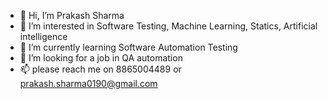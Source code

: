 - 👋 Hi, I’m Prakash Sharma 
- 👀 I’m interested in Software Testing, Machine Learning, Statics, Artificial intelligence
- 🌱 I’m currently learning Software Automation Testing  
- 💞️ I’m looking for a job in QA automation
- 📫 please reach me on 8865004489 or prakash.sharma0190@gmail.com

<!---
prakasharm123/prakasharm123 is a ✨ special ✨ repository because its `README.md` (this file) appears on your GitHub profile.
You can click the Preview link to take a look at your changes.
--->
